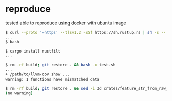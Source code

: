 # reproduce

tested able to reproduce using docker with ubuntu image

```sh
$ curl --proto '=https' --tlsv1.2 -sSf https://sh.rustup.rs | sh -s -- --default-toolchain none -y
...
$ bash
```

```sh
$ cargo install rustfilt
...
```

```sh
$ rm -rf build; git restore . && bash -x test.sh
...
+ /path/to/llvm-cov show ...
warning: 1 functions have mismatched data
```

```sh
$ rm -rf build; git restore . && sed -i 3d crates/feature_str_from_raw_parts_util/src/lib.rs && bash -x test.sh && git restore .
(no warning)
```
